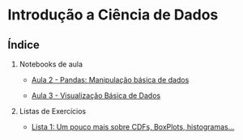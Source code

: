 # Introdução a Ciência de Dados

## Índice

1. Notebooks de aula
   
   - [Aula 2 - Pandas: Manipulação básica de dados](https://github.com/AryelleSiqueira/data-science/blob/main/aula_02.ipynb)
   
   - [Aula 3 - Visualização Básica de Dados]()

3. Listas de Exercícios

   - [Lista 1: Um pouco mais sobre CDFs, BoxPlots, histogramas...]()
